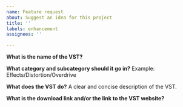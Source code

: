 ```yaml
---
name: Feature request
about: Suggest an idea for this project
title: ''
labels: enhancement
assignees: ''

---
```


**What is the name of the VST?**


**What category and subcategory should it go in?**
Example: Effects/Distortion/Overdrive

**What does the VST do?**
A clear and concise description of the VST.

**What is the download link and/or the link to the VST website?**
